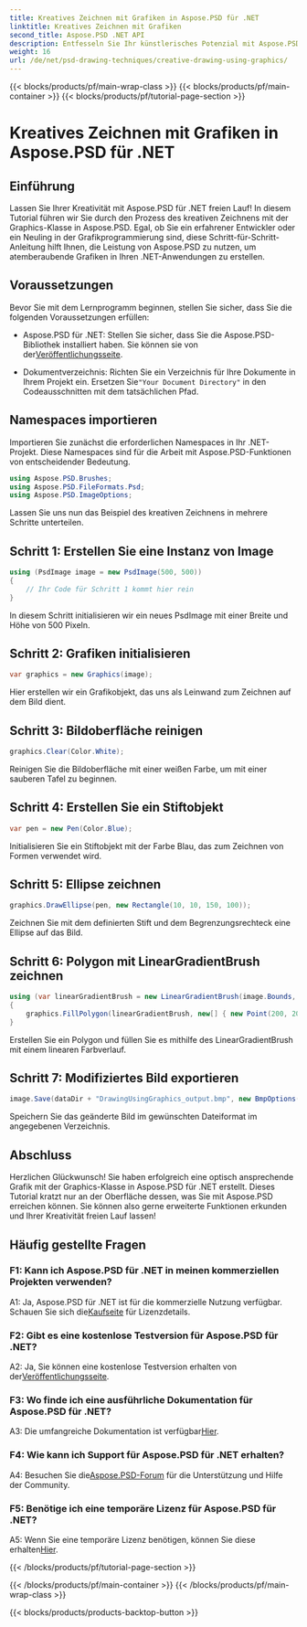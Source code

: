 ```yaml
---
title: Kreatives Zeichnen mit Grafiken in Aspose.PSD für .NET
linktitle: Kreatives Zeichnen mit Grafiken
second_title: Aspose.PSD .NET API
description: Entfesseln Sie Ihr künstlerisches Potenzial mit Aspose.PSD für .NET! Folgen Sie unserem Tutorial zum kreativen Zeichnen mit Grafiken.
weight: 16
url: /de/net/psd-drawing-techniques/creative-drawing-using-graphics/
---
```


{{< blocks/products/pf/main-wrap-class >}}
{{< blocks/products/pf/main-container >}}
{{< blocks/products/pf/tutorial-page-section >}}

# Kreatives Zeichnen mit Grafiken in Aspose.PSD für .NET

## Einführung

Lassen Sie Ihrer Kreativität mit Aspose.PSD für .NET freien Lauf! In diesem Tutorial führen wir Sie durch den Prozess des kreativen Zeichnens mit der Graphics-Klasse in Aspose.PSD. Egal, ob Sie ein erfahrener Entwickler oder ein Neuling in der Grafikprogrammierung sind, diese Schritt-für-Schritt-Anleitung hilft Ihnen, die Leistung von Aspose.PSD zu nutzen, um atemberaubende Grafiken in Ihren .NET-Anwendungen zu erstellen.

## Voraussetzungen

Bevor Sie mit dem Lernprogramm beginnen, stellen Sie sicher, dass Sie die folgenden Voraussetzungen erfüllen:

-  Aspose.PSD für .NET: Stellen Sie sicher, dass Sie die Aspose.PSD-Bibliothek installiert haben. Sie können sie von der[Veröffentlichungsseite](https://releases.aspose.com/psd/net/).

-  Dokumentverzeichnis: Richten Sie ein Verzeichnis für Ihre Dokumente in Ihrem Projekt ein. Ersetzen Sie`"Your Document Directory"` in den Codeausschnitten mit dem tatsächlichen Pfad.

## Namespaces importieren

Importieren Sie zunächst die erforderlichen Namespaces in Ihr .NET-Projekt. Diese Namespaces sind für die Arbeit mit Aspose.PSD-Funktionen von entscheidender Bedeutung.

```csharp
using Aspose.PSD.Brushes;
using Aspose.PSD.FileFormats.Psd;
using Aspose.PSD.ImageOptions;
```

Lassen Sie uns nun das Beispiel des kreativen Zeichnens in mehrere Schritte unterteilen.

## Schritt 1: Erstellen Sie eine Instanz von Image

```csharp
using (PsdImage image = new PsdImage(500, 500))
{
    // Ihr Code für Schritt 1 kommt hier rein
}
```

In diesem Schritt initialisieren wir ein neues PsdImage mit einer Breite und Höhe von 500 Pixeln.

## Schritt 2: Grafiken initialisieren

```csharp
var graphics = new Graphics(image);
```

Hier erstellen wir ein Grafikobjekt, das uns als Leinwand zum Zeichnen auf dem Bild dient.

## Schritt 3: Bildoberfläche reinigen

```csharp
graphics.Clear(Color.White);
```

Reinigen Sie die Bildoberfläche mit einer weißen Farbe, um mit einer sauberen Tafel zu beginnen.

## Schritt 4: Erstellen Sie ein Stiftobjekt

```csharp
var pen = new Pen(Color.Blue);
```

Initialisieren Sie ein Stiftobjekt mit der Farbe Blau, das zum Zeichnen von Formen verwendet wird.

## Schritt 5: Ellipse zeichnen

```csharp
graphics.DrawEllipse(pen, new Rectangle(10, 10, 150, 100));
```

Zeichnen Sie mit dem definierten Stift und dem Begrenzungsrechteck eine Ellipse auf das Bild.

## Schritt 6: Polygon mit LinearGradientBrush zeichnen

```csharp
using (var linearGradientBrush = new LinearGradientBrush(image.Bounds, Color.Red, Color.White, 45f))
{
    graphics.FillPolygon(linearGradientBrush, new[] { new Point(200, 200), new Point(400, 200), new Point(250, 350) });
}
```

Erstellen Sie ein Polygon und füllen Sie es mithilfe des LinearGradientBrush mit einem linearen Farbverlauf.

## Schritt 7: Modifiziertes Bild exportieren

```csharp
image.Save(dataDir + "DrawingUsingGraphics_output.bmp", new BmpOptions());
```

Speichern Sie das geänderte Bild im gewünschten Dateiformat im angegebenen Verzeichnis.

## Abschluss

Herzlichen Glückwunsch! Sie haben erfolgreich eine optisch ansprechende Grafik mit der Graphics-Klasse in Aspose.PSD für .NET erstellt. Dieses Tutorial kratzt nur an der Oberfläche dessen, was Sie mit Aspose.PSD erreichen können. Sie können also gerne erweiterte Funktionen erkunden und Ihrer Kreativität freien Lauf lassen!

## Häufig gestellte Fragen

### F1: Kann ich Aspose.PSD für .NET in meinen kommerziellen Projekten verwenden?

A1: Ja, Aspose.PSD für .NET ist für die kommerzielle Nutzung verfügbar. Schauen Sie sich die[Kaufseite](https://purchase.aspose.com/buy) für Lizenzdetails.

### F2: Gibt es eine kostenlose Testversion für Aspose.PSD für .NET?

 A2: Ja, Sie können eine kostenlose Testversion erhalten von der[Veröffentlichungsseite](https://releases.aspose.com/).

### F3: Wo finde ich eine ausführliche Dokumentation für Aspose.PSD für .NET?

 A3: Die umfangreiche Dokumentation ist verfügbar[Hier](https://reference.aspose.com/psd/net/).

### F4: Wie kann ich Support für Aspose.PSD für .NET erhalten?

 A4: Besuchen Sie die[Aspose.PSD-Forum](https://forum.aspose.com/c/psd/34) für die Unterstützung und Hilfe der Community.

### F5: Benötige ich eine temporäre Lizenz für Aspose.PSD für .NET?

 A5: Wenn Sie eine temporäre Lizenz benötigen, können Sie diese erhalten[Hier](https://purchase.aspose.com/temporary-license/).

{{< /blocks/products/pf/tutorial-page-section >}}

{{< /blocks/products/pf/main-container >}}
{{< /blocks/products/pf/main-wrap-class >}}

{{< blocks/products/products-backtop-button >}}
